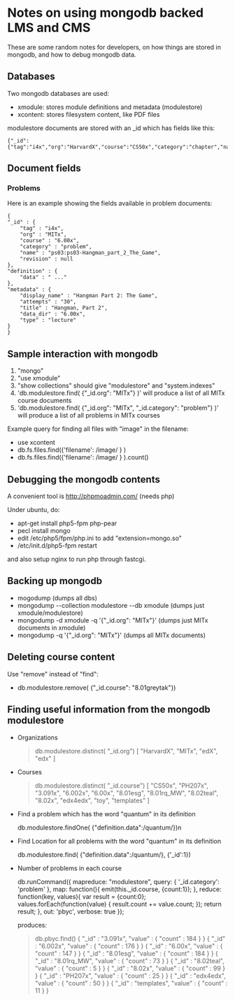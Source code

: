 # Notes on using mongodb backed LMS and CMS
  
These are some random notes for developers, on how things are stored in mongodb, and how to debug mongodb data.

## Databases

Two mongodb databases are used:

- xmodule: stores module definitions and metadata (modulestore)
- xcontent: stores filesystem content, like PDF files

modulestore documents are stored with an _id which has fields like this:

    {"_id": {"tag":"i4x","org":"HarvardX","course":"CS50x","category":"chapter","name":"Week_1","revision":null}}

## Document fields

### Problems

Here is an example showing the fields available in problem documents:

    {
	"_id" : {
		"tag" : "i4x",
		"org" : "MITx",
		"course" : "6.00x",
		"category" : "problem",
		"name" : "ps03:ps03-Hangman_part_2_The_Game",
		"revision" : null
	},
	"definition" : {
		"data" : " ..."
	},
	"metadata" : {
		"display_name" : "Hangman Part 2: The Game",
		"attempts" : "30",
		"title" : "Hangman, Part 2",
		"data_dir" : "6.00x",
		"type" : "lecture"
	}
    }

## Sample interaction with mongodb

1. "mongo"
2. "use xmodule"
3. "show collections" should give "modulestore" and "system.indexes"
4. 'db.modulestore.find( {"_id.org": "MITx"} )' will produce a list of all MITx course documents
5. 'db.modulestore.find( {"_id.org": "MITx", "_id.category": "problem"} )' will produce a list of all problems in MITx courses

Example query for finding all files with "image" in the filename:

- use xcontent
- db.fs.files.find({'filename': /image/ } )
- db.fs.files.find({'filename': /image/ } ).count()

## Debugging the mongodb contents

A convenient tool is http://phpmoadmin.com/  (needs php)

Under ubuntu, do:

  - apt-get install php5-fpm php-pear
  - pecl install mongo
  - edit /etc/php5/fpm/php.ini to add "extension=mongo.so" 
  - /etc/init.d/php5-fpm restart

and also setup nginx to run php through fastcgi.

## Backing up mongodb

- mogodump  (dumps all dbs)
- mongodump --collection modulestore --db xmodule (dumps just xmodule/modulestore)
- mongodump  -d xmodule -q '{"_id.org": "MITx"}' (dumps just MITx documents in xmodule)
- mongodump -q '{"_id.org": "MITx"}' (dumps all MITx documents)

## Deleting course content

Use "remove" instead of "find":

- db.modulestore.remove( {"_id.course": "8.01greytak"})

## Finding useful information from the mongodb modulestore

- Organizations

    > db.modulestore.distinct( "_id.org")
    [ "HarvardX", "MITx", "edX", "edx" ]

- Courses

    > db.modulestore.distinct( "_id.course")
    [
    	"CS50x",
    	"PH207x",
    	"3.091x",
    	"6.002x",
    	"6.00x",
    	"8.01esg",
    	"8.01rq_MW",
    	"8.02teal",
    	"8.02x",
    	"edx4edx",
    	"toy",
    	"templates"
    ]

- Find a problem which has the word "quantum" in its definition

    db.modulestore.findOne( {"definition.data":/quantum/})n

- Find Location for all problems with the word "quantum" in its definition

    db.modulestore.find( {"definition.data":/quantum/}, {'_id':1})

- Number of problems in each course

    db.runCommand({
      mapreduce: "modulestore",
      query: { '_id.category': 'problem' },
      map: function(){ emit(this._id.course, {count:1}); },
      reduce: function(key, values){
                  var result = {count:0};
     	      values.forEach(function(value) {
    	          result.count += value.count;
    	      });
    	      return result;
    	   },
      out: 'pbyc',
      verbose: true
    });

    produces:

    > db.pbyc.find()
    { "_id" : "3.091x", "value" : { "count" : 184 } }
    { "_id" : "6.002x", "value" : { "count" : 176 } }
    { "_id" : "6.00x", "value" : { "count" : 147 } }
    { "_id" : "8.01esg", "value" : { "count" : 184 } }
    { "_id" : "8.01rq_MW", "value" : { "count" : 73 } }
    { "_id" : "8.02teal", "value" : { "count" : 5 } }
    { "_id" : "8.02x", "value" : { "count" : 99 } }
    { "_id" : "PH207x", "value" : { "count" : 25 } }
    { "_id" : "edx4edx", "value" : { "count" : 50 } }
    { "_id" : "templates", "value" : { "count" : 11 } }
